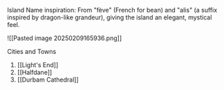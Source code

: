 
Island Name inspiration: From "fève" (French for bean) and "alis" (a suffix inspired by dragon-like grandeur), giving the island an elegant, mystical feel.

![[Pasted image 20250209165936.png]]

Cities and Towns
1.  [[Light's End]]
2. [[Halfdane]]
3. [[Durbam Cathedral]]
